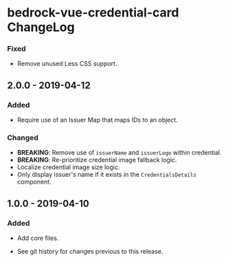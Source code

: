 # bedrock-vue-credential-card ChangeLog

### Fixed
- Remove unused Less CSS support.

## 2.0.0 - 2019-04-12

### Added
- Require use of an Issuer Map that maps IDs to an object.

### Changed
- **BREAKING**: Remove use of `issuerName` and `issuerLogo` within credential.
- **BREAKING**: Re-prioritize credential image fallback logic.
- Localize credential image size logic.
- Only display issuer's name if it exists in the `CredentialsDetails` component.

## 1.0.0 - 2019-04-10

### Added
- Add core files.

- See git history for changes previous to this release.
